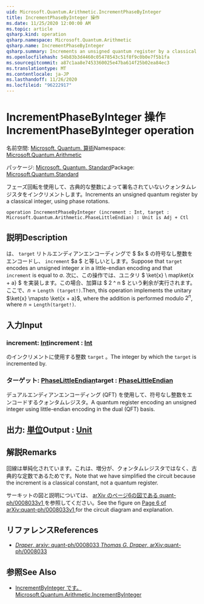 ```yaml
---
uid: Microsoft.Quantum.Arithmetic.IncrementPhaseByInteger
title: IncrementPhaseByInteger 操作
ms.date: 11/25/2020 12:00:00 AM
ms.topic: article
qsharp.kind: operation
qsharp.namespace: Microsoft.Quantum.Arithmetic
qsharp.name: IncrementPhaseByInteger
qsharp.summary: Increments an unsigned quantum register by a classical integer, using phase rotations.
ms.openlocfilehash: 54b83b3d4460c05478543c51f8f9c0b0e7f5b1fa
ms.sourcegitcommit: a87c1aa8e7453360025e47ba614f25b02ea84ec3
ms.translationtype: MT
ms.contentlocale: ja-JP
ms.lasthandoff: 11/26/2020
ms.locfileid: "96222917"
---
```

# <a name="incrementphasebyinteger-operation"></a><span data-ttu-id="c1e50-102">IncrementPhaseByInteger 操作</span><span class="sxs-lookup"><span data-stu-id="c1e50-102">IncrementPhaseByInteger operation</span></span>

<span data-ttu-id="c1e50-103">名前空間: [Microsoft. Quantum. 算術](xref:Microsoft.Quantum.Arithmetic)</span><span class="sxs-lookup"><span data-stu-id="c1e50-103">Namespace: [Microsoft.Quantum.Arithmetic](xref:Microsoft.Quantum.Arithmetic)</span></span>

<span data-ttu-id="c1e50-104">パッケージ: [Microsoft. Quantum. Standard](https://nuget.org/packages/Microsoft.Quantum.Standard)</span><span class="sxs-lookup"><span data-stu-id="c1e50-104">Package: [Microsoft.Quantum.Standard](https://nuget.org/packages/Microsoft.Quantum.Standard)</span></span>


<span data-ttu-id="c1e50-105">フェーズ回転を使用して、古典的な整数によって署名されていないクォンタムレジスタをインクリメントします。</span><span class="sxs-lookup"><span data-stu-id="c1e50-105">Increments an unsigned quantum register by a classical integer, using phase rotations.</span></span>

```qsharp
operation IncrementPhaseByInteger (increment : Int, target : Microsoft.Quantum.Arithmetic.PhaseLittleEndian) : Unit is Adj + Ctl
```


## <a name="description"></a><span data-ttu-id="c1e50-106">説明</span><span class="sxs-lookup"><span data-stu-id="c1e50-106">Description</span></span>

<span data-ttu-id="c1e50-107">は、 `target` リトルエンディアンエンコーディングで $ $x $ の符号なし整数をエンコードし、 `increment` $a $ と等しいとします。</span><span class="sxs-lookup"><span data-stu-id="c1e50-107">Suppose that `target` encodes an unsigned integer $x$ in a little-endian encoding and that `increment` is equal to $a$.</span></span>
<span data-ttu-id="c1e50-108">次に、この操作では、ユニタリ $ \ket{x} \ map\ket{x + a} $ を実装します。この場合、加算は $ 2 ^ n $ という剰余が実行されます。ここで、$n = \texttt{Length (target!)}$.</span><span class="sxs-lookup"><span data-stu-id="c1e50-108">Then, this operation implements the unitary $\ket{x} \mapsto \ket{x + a}$, where the addition is performed modulo $2^n$, where $n = \texttt{Length(target!)}$.</span></span>

## <a name="input"></a><span data-ttu-id="c1e50-109">入力</span><span class="sxs-lookup"><span data-stu-id="c1e50-109">Input</span></span>

### <a name="increment--int"></a><span data-ttu-id="c1e50-110">increment: [Int](xref:microsoft.quantum.lang-ref.int)</span><span class="sxs-lookup"><span data-stu-id="c1e50-110">increment : [Int](xref:microsoft.quantum.lang-ref.int)</span></span>

<span data-ttu-id="c1e50-111">のインクリメントに使用する整数 `target` 。</span><span class="sxs-lookup"><span data-stu-id="c1e50-111">The integer by which the `target` is incremented by.</span></span>


### <a name="target--phaselittleendian"></a><span data-ttu-id="c1e50-112">ターゲット: [PhaseLittleEndian](xref:Microsoft.Quantum.Arithmetic.PhaseLittleEndian)</span><span class="sxs-lookup"><span data-stu-id="c1e50-112">target : [PhaseLittleEndian](xref:Microsoft.Quantum.Arithmetic.PhaseLittleEndian)</span></span>

<span data-ttu-id="c1e50-113">デュアルエンディアンエンコーディング (QFT) を使用して、符号なし整数をエンコードするクォンタムレジスタ。</span><span class="sxs-lookup"><span data-stu-id="c1e50-113">A quantum register encoding an unsigned integer using little-endian encoding in the dual (QFT) basis.</span></span>



## <a name="output--unit"></a><span data-ttu-id="c1e50-114">出力: [単位](xref:microsoft.quantum.lang-ref.unit)</span><span class="sxs-lookup"><span data-stu-id="c1e50-114">Output : [Unit](xref:microsoft.quantum.lang-ref.unit)</span></span>



## <a name="remarks"></a><span data-ttu-id="c1e50-115">解説</span><span class="sxs-lookup"><span data-stu-id="c1e50-115">Remarks</span></span>

<span data-ttu-id="c1e50-116">回線は単純化されています。これは、増分が、クォンタムレジスタではなく、古典的な定数であるためです。</span><span class="sxs-lookup"><span data-stu-id="c1e50-116">Note that we have simplified the circuit because the increment is a classical constant, not a quantum register.</span></span>

<span data-ttu-id="c1e50-117">サーキットの図と説明については、 [ arXiv のページ6の図である quant-ph/0008033v1 ](https://arxiv.org/pdf/quant-ph/0008033.pdf#page=6) を参照してください。</span><span class="sxs-lookup"><span data-stu-id="c1e50-117">See the figure on [ Page 6 of arXiv:quant-ph/0008033v1 ](https://arxiv.org/pdf/quant-ph/0008033.pdf#page=6) for the circuit diagram and explanation.</span></span>

## <a name="references"></a><span data-ttu-id="c1e50-118">リファレンス</span><span class="sxs-lookup"><span data-stu-id="c1e50-118">References</span></span>

- [<span data-ttu-id="c1e50-119">*Draper*, arxiv: quant-ph/0008033</span><span class="sxs-lookup"><span data-stu-id="c1e50-119"> *Thomas G. Draper*, arXiv:quant-ph/0008033</span></span>](https://arxiv.org/pdf/quant-ph/0008033v1.pdf)

## <a name="see-also"></a><span data-ttu-id="c1e50-120">参照</span><span class="sxs-lookup"><span data-stu-id="c1e50-120">See Also</span></span>

- [<span data-ttu-id="c1e50-121">IncrementByInteger です。</span><span class="sxs-lookup"><span data-stu-id="c1e50-121">Microsoft.Quantum.Arithmetic.IncrementByInteger</span></span>](xref:Microsoft.Quantum.Arithmetic.IncrementByInteger)